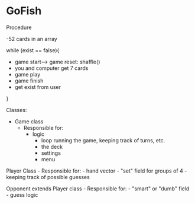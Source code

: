 # GoFish
Procedure

-52 cards in an array

while (exist == false){

- game start--> game reset: shaffle()
- you and computer get 7 cards
- game play
- game finish
- get exist from user

}

Classes:
  - Game class
    - Responsible for: 
      - logic 
        - loop running the game, keeping track of turns, etc.
        - the deck
        - settings
        - menu
       
  Player Class
      - Responsible for:
        - hand vector
        - "set" field for groups of 4 
        - keeping track of possible guesses
        
  Opponent extends Player class
      - Responsible for:
         - "smart" or "dumb" field
         - guess logic
         
         
